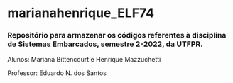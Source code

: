# marianahenrique_ELF74

### Repositório para armazenar os códigos referentes à disciplina de Sistemas Embarcados, semestre 2-2022, da UTFPR.
Alunos: Mariana Bittencourt e Henrique Mazzuchetti

Professor: Eduardo N. dos Santos
